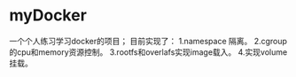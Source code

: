 # myDocker
一个个人练习学习docker的项目；
目前实现了：
1.namespace 隔离。
2.cgroup 的cpu和memory资源控制。
3.rootfs和overlafs实现image载入。
4.实现volume挂载。
